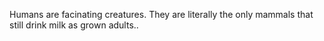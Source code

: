 Humans are facinating creatures. They are literally the only mammals that still drink milk as grown adults.. 
